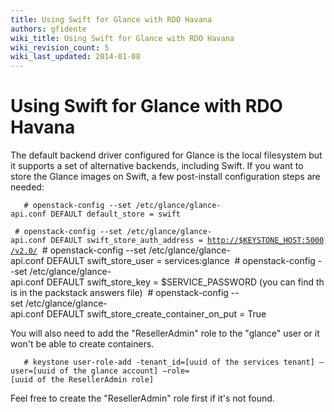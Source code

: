 ```yaml
---
title: Using Swift for Glance with RDO Havana
authors: gfidente
wiki_title: Using Swift for Glance with RDO Havana
wiki_revision_count: 5
wiki_last_updated: 2014-01-08
---
```


# Using Swift for Glance with RDO Havana

The default backend driver configured for Glance is the local filesystem but it supports a set of alternative backends, including Swift. If you want to store the Glance images on Swift, a few post-install configuration steps are needed:

       # openstack-config --set /etc/glance/glance-api.conf DEFAULT default_store = swift
` # openstack-config --set /etc/glance/glance-api.conf DEFAULT swift_store_auth_address = `[`http://$KEYSTONE_HOST:5000/v2.0/`](http://$KEYSTONE_HOST:5000/v2.0/)
       # openstack-config --set /etc/glance/glance-api.conf DEFAULT swift_store_user = services:glance
       # openstack-config --set /etc/glance/glance-api.conf DEFAULT swift_store_key = $SERVICE_PASSWORD (you can find this in the packstack answers file)
       # openstack-config --set /etc/glance/glance-api.conf DEFAULT swift_store_create_container_on_put = True

You will also need to add the "ResellerAdmin" role to the "glance" user or it won't be able to create containers.

       # keystone user-role-add -tenant_id=[uuid of the services tenant] –user=[uuid of the glance account] –role=[uuid of the ResellerAdmin role]

Feel free to create the "ResellerAdmin" role first if it's not found.
